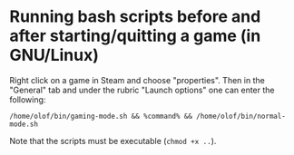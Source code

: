 # Running bash scripts before and after starting/quitting a game (in GNU/Linux)

Right click on a game in Steam and choose "properties". Then in the "General" tab and under the rubric "Launch options" one can enter the following:
```
/home/olof/bin/gaming-mode.sh && %command% && /home/olof/bin/normal-mode.sh
```
Note that the scripts must be executable (`chmod +x ..`).
